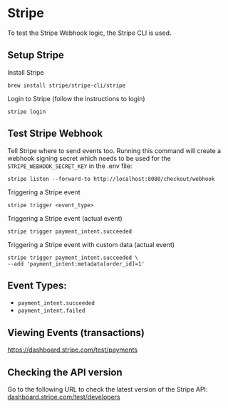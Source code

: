 # Stripe
To test the Stripe Webhook logic, the Stripe CLI is used.

## Setup Stripe

Install Stripe
```
brew install stripe/stripe-cli/stripe
```

Login to Stripe (follow the instructions to login)
```
stripe login
```

## Test Stripe Webhook

Tell Stripe where to send events too. Running this command will create a webhook signing secret which needs to be used for the `STRIPE_WEBHOOK_SECRET_KEY` in the .env file:
```
stripe listen --forward-to http://localhost:8080/checkout/webhook
```

Triggering a Stripe event
```
stripe trigger <event_type>
```

Triggering a Stripe event (actual event)
```
stripe trigger payment_intent.succeeded
```

Triggering a Stripe event with custom data (actual event)
```
stripe trigger payment_intent.succeeded \
--add 'payment_intent:metadata[order_id]=1'
```

## Event Types:
- `payment_intent.succeeded`
- `payment_intent.failed`


## Viewing Events (transactions)
https://dashboard.stripe.com/test/payments

## Checking the API version
Go to the following URL to check the latest version of the Stripe API:
[dashboard.stripe.com/test/developers](https://dashboard.stripe.com/test/developers)
